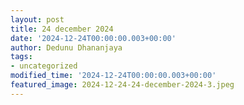 ```yaml
---
layout: post
title: 24 december 2024
date: '2024-12-24T00:00:00.003+00:00'
author: Dedunu Dhananjaya
tags:
- uncategorized
modified_time: '2024-12-24T00:00:00.003+00:00'
featured_image: 2024-12-24-24-december-2024-3.jpeg
---
```


